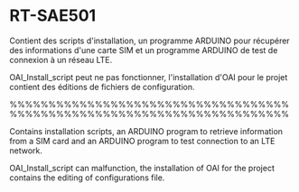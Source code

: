 # RT-SAE501
Contient des scripts d'installation, un programme ARDUINO pour récupérer des informations d'une carte SIM et un programme ARDUINO de test de connexion à un réseau LTE.  

OAI_Install_script peut ne pas fonctionner, l'installation d'OAI pour le projet contient des éditions de fichiers de configuration.

%%%%%%%%%%%%%%%%%%%%%%%%%%%%%%%%%%%%%%%%%%%%%%%%%%%%%%%%%%%%%%%%%%%%%%%%

Contains installation scripts, an ARDUINO program to retrieve information from a SIM card and an ARDUINO program to test connection to an LTE network.

OAI_Install_script can malfunction, the installation of OAI for the project contains the editing of configurations file.

